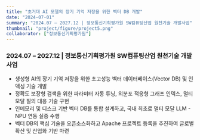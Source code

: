 ```yaml
---
title: "초거대 AI 모델의 장기 기억 저장을 위한 벡터 DB 개발"
date: "2024-07-01"
summary: "2024.07 – 2027.12 | 정보통신기획평가원 SW컴퓨팅산업 원천기술 개발사업"
thumbnail: "project/figure/project5.png"
collaborator: ["정보통신기획평가원"]
---
```


### 2024.07 – 2027.12 | 정보통신기획평가원 SW컴퓨팅산업 원천기술 개발사업
- 생성형 AI의 장기 기억 저장을 위한 초고성능 벡터 데이터베이스(Vector DB) 및 인덱싱 기술 개발
- 정확도 보장형 검색을 위한 파라미터 자동 튜닝, 외분포 적응형 그래프 인덱스, 멀티모달 질의 대응 기술 구현
- 인메모리 및 디스크 기반 벡터 DB를 통합 설계하고, 국내 최초로 멀티 모달 LLM - NPU 연동 실증 수행
- 벡터 DB의 핵심 기술을 오픈소스화하고 Apache 프로젝트 등록을 추진하여 글로벌 확산 및 산업화 기반 마련


